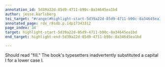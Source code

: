 ```yaml
---
annotation_id: 5d39a22d-85d9-4711-b90c-8a34645ea1bd
author: jesse.karlsberg
tei_target: "#range(#highlight-start-5d39a22d-85d9-4711-b90c-8a34645ea1bd, #highlight-end-5d39a22d-85d9-4711-b90c-8a34645ea1bd)"
annotated_page: rdx_r8sdb.p.idp17343312
page_index: 34
target: highlight-start-5d39a22d-85d9-4711-b90c-8a34645ea1bd
end_target: highlight-end-5d39a22d-85d9-4711-b90c-8a34645ea1bd

---
```

Should read "fill." The book's typesetters inadvertently substituted a capital I for a lower case l.